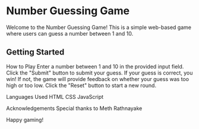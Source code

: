 # Number Guessing Game

Welcome to the Number Guessing Game! This is a simple web-based game where users can guess a number between 1 and 10.

## Getting Started

How to Play
Enter a number between 1 and 10 in the provided input field.
Click the "Submit" button to submit your guess.
If your guess is correct, you win! If not, the game will provide feedback on whether your guess was too high or too low.
Click the "Reset" button to start a new round.

Languages Used
HTML
CSS
JavaScript

Acknowledgements
Special thanks to Meth Rathnayake

Happy gaming!
